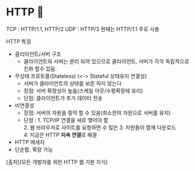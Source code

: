 # HTTP 🌿

TCP : HTTP/1.1, HTTP/2
UDP : HTTP/3
현재는 HTTP/1.1 주로 사용 

HTTP 특징
* 클리이언트/서버 구조  
    - 클라이언트와 서버는 분리 되어 있으므로 클라이언트, 서버가 각각 독립적으로 진화 할수 있음.
* 무상태 프로토콜(Stateless) (<-> Stateful 상태유지 연결성)    
    - 서버가 클라이언트의 상태를 보존 하지 않는다  
    - 장점: 서버 확장성이 높음(스케일 아웃/수평확장에 유리)  
    - 단점: 클라이언트가 추가 데이터 전송  
* 비연결성  
    - 장점: 서버의 자원을 절약 할 수 있음(최소한의 자원으로 서버를 유지)  
    - 단점 : 1. TCP/IP 연결을 새로 맺어야 함  
             2. 웹 브라우저로 사이트를 요청하면 수 많은 3. 자원들이 함께 다운로드  
             4. 지금은 HTTP **지속 연결**로 해결
* HTTP 메세지
* 단순함, 확장 가능 


[출처](모든 개발자를 위한 HTTP 웹 기본 지식)